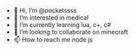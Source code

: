 - 👋 Hi, I’m @pocketssss
- 👀 I’m interested in medical 
- 🌱 I’m currently learning lua, c+, с#
- 💞️ I’m looking to collaborate on minecraft
- 📫 How to reach me node js 

<!---
pocketssss/pocketssss is a ✨ special ✨ repository because its `README.md` (this file) appears on your GitHub profile.
You can click the Preview link to take a look at your changes.
--->
